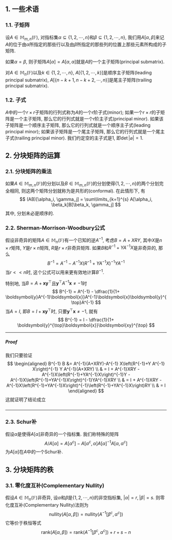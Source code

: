 ## 1. 一些术语
### 1.1. 子矩阵
设$A\in \mathbb{M}_{m, n}(\mathbb{F})$, 对指标集${\alpha}\subseteq \{1,2,\cdots, n\}$和${\beta}\subseteq \{1,2, \cdots, n\}$, 我们用$A[{\alpha}, {\beta}]$来记$A$的位于由${\alpha}$所指定的那些行以及由${\beta}$所指定的那些列的位置上那些元素所构成的子矩阵. 

如果${\alpha} = {\beta}$, 则子矩阵$A[{\alpha}] = A[{\alpha}, {\alpha}]$就是$A$的一个主子矩阵(principal submatrix). 

对$A\in \mathbb{M}_{n}(\mathbb{F})$以及$k\in \{1,2, \cdots, n\}$, $A[\{1,2,\cdots, k\}]$是顺序主子矩阵(leading principal submatrix), $A[\{n-k+1, n-k+2, \cdots, n\}]$是尾主子矩阵(trailing principal submatrix).

### 1.2. 子式
$A$中的一个$r\times r$子矩阵的行列式称为$A$的一个$r$阶子式(minor); 如果一个$r\times r$的子矩阵是一个主子矩阵, 那么它的行列式就是一个$r$阶主子式(principal minor). 如果该子矩阵是一个顺序主子矩阵, 那么它的行列式就是一个顺序主子式(leading principal minor); 如果该子矩阵是一个尾主子矩阵, 那么它的行列式就是一个尾主子式(trailing principal minor). 我们约定空的主子式是$1$, 即$\det|\varnothing| = 1$. 

## 2. 分块矩阵的运算
### 2.1. 分块矩阵的乘法
如果$A\in \mathbb{M}_{m, n}(\mathbb{F})$的分划以及$B\in \mathbb{M}_{m, n}(\mathbb{F})$的分划使得$\{1,2, \cdots , n\}$的两个分划完全相同, 则这两个矩阵分划就称为是共形的(conformal). 在此情形下, 有
$$
(AB)[\alpha_i, \gamma_j] = \sum\limits_{k=1}^{s} A[\alpha_i, \beta_k]B[\beta_k, \gamma_j] 
$$
其中, 分划未必是顺序的.

### 2.2. Sherman-Morrison-Woodbury公式
假设非奇异的矩阵$A\in \mathbb{M}_{n}(\mathbb{F})$有一个已知的逆$A^{-1}$, 考虑$B = A+XRY$, 其中$X$是$n\times r$矩阵, $Y$是$r\times n$矩阵, $R$是$r\times r$非奇异矩阵. 如果$B$和$R^{-1}+ YA^{-1}X$是非奇异的, 那么
$$
B^{-1}=A^{-1}-A^{-1} X\left(R^{-1}+Y A^{-1} X\right)^{-1} Y A^{-1}
$$
当$r<<n$时, 这个公式可以用来更有效地计算$B^{-1}$.

特别地, 当$B = A +\boldsymbol{x}\boldsymbol{y}^{\top}$且$\boldsymbol{y}^{\top}A^{-1}\boldsymbol{x}\neq -1$时
$$
B^{-1} = A^{-1} - \dfrac{1}{1+ \boldsymbol{y}A^{-1}\boldsymbol{x}}A^{-1}\boldsymbol{x}\boldsymbol{y}^{\top}A^{-1}
$$
当$A = I$, 即$B = I + \boldsymbol{xy}^{\top}$时, 只要$\boldsymbol{y}^{\top}\boldsymbol{x}\neq -1$, 就有
$$
B^{-1} = I - \dfrac{1}{1+ \boldsymbol{y}^{\top}\boldsymbol{x}}\boldsymbol{xy}^{\top}
$$
___
##### Proof
我们只要验证
$$
\begin{aligned} 
B^{-1} B &= A^{-1}(A+XRY)-A^{-1} X\left(R^{-1}+Y A^{-1} X\right)^{-1} Y A^{-1}(A+XRY) \\ 
& = I  + A^{-1}XRY - A^{-1}X\left(R^{-1}+YA^{-1}X\right)^{-1}Y - A^{-1}X\left(R^{-1}+YA^{-1}X\right)^{-1}YA^{-1}XRY \\
& = I + A^{-1}XRY - A^{-1}X\left(R^{-1}+YA^{-1}X\right)^{-1}\left(R^{-1}+YA^{-1}X\right)RY \\
& = I
\end{aligned}
$$
这就证明了结论成立
#####
___
### 2.3. Schur补
假设$\alpha$是使得$A[\alpha]$非奇异的一个指标集. 我们称特殊的矩阵
$$
A / A[\alpha] = A[\alpha^c] - A[\alpha^c, \alpha]A[\alpha]^{-1}A[\alpha, \alpha^c]
$$
为$A[\alpha]$在$A$中的一个Schur补.


## 3. 分块矩阵的秩
### 3.1. 零化度互补(Complementary Nullity)
假设$A\in \mathbb{M}_n(\mathbb{F})$非奇异, 设$\alpha$和$\beta$是$\{1,2, \cdots, n\}$的非空指标集, $|\alpha|=r, |\beta|=s$. 则零化度互补(Complementary Nullity)法则为
$$
\mathrm{nullity}(A[\alpha, \beta]) = \mathrm{nullity}(A^{-1}[\beta^c, \alpha^c])
$$
它等价于秩恒等式
$$
\mathrm{rank}(A[\alpha, \beta]) = \mathrm{rank}(A^{-1}[\beta^c, \alpha^c]) + r + s - n
$$
